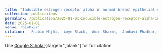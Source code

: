 ```yaml
---
title: "Inducible estrogen receptor alpha in normal breast epithelial cells demonstrate estrogen receptor-dependent DNA damage"
collection: publications
permalink: /publication/2025-01-01-Inducible-estrogen-receptor-alpha-in-normal-breast-epithelial-cells-demonstrate-estrogen-receptor-dependent-DNA-damage
date: 2025-01-01
venue: 'bioRxiv'
citation: ' Prabin Majhi,  Amye Black,  Aman Sharma,  Janhavi Phadkar,  Amy Roberts,  Puneet Singh,  Jeffrey Kane,  Kierney O’Dare,  Patrick Eijk,  Simon Reed,  Sallie Schneider,  D. Jerry, &quot;Inducible estrogen receptor alpha in normal breast epithelial cells demonstrate estrogen receptor-dependent DNA damage.&quot; bioRxiv, 2025.'
---
```

Use [Google Scholar](https://scholar.google.com/scholar?q=Inducible+estrogen+receptor+alpha+in+normal+breast+epithelial+cells+demonstrate+estrogen+receptor+dependent+DNA+damage){:target="_blank"} for full citation